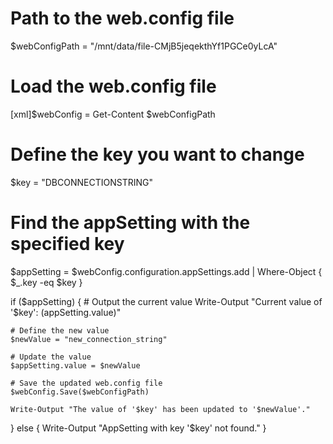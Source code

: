 # Path to the web.config file
$webConfigPath = "/mnt/data/file-CMjB5jeqekthYf1PGCe0yLcA"

# Load the web.config file
[xml]$webConfig = Get-Content $webConfigPath

# Define the key you want to change
$key = "DBCONNECTIONSTRING"

# Find the appSetting with the specified key
$appSetting = $webConfig.configuration.appSettings.add | Where-Object { $_.key -eq $key }

if ($appSetting) {
    # Output the current value
    Write-Output "Current value of '$key': $($appSetting.value)"

    # Define the new value
    $newValue = "new_connection_string"

    # Update the value
    $appSetting.value = $newValue

    # Save the updated web.config file
    $webConfig.Save($webConfigPath)

    Write-Output "The value of '$key' has been updated to '$newValue'."
} else {
    Write-Output "AppSetting with key '$key' not found."
}
